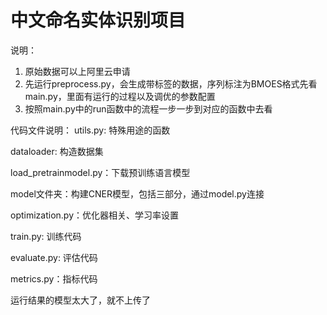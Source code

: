# 中文命名实体识别项目

说明：
1. 原始数据可以上阿里云申请
2. 先运行preprocess.py，会生成带标签的数据，序列标注为BMOES格式先看main.py，里面有运行的过程以及调优的参数配置
3. 按照main.py中的run函数中的流程一步一步到对应的函数中去看

代码文件说明：
utils.py: 特殊用途的函数 

dataloader: 构造数据集

load_pretrainmodel.py：下载预训练语言模型

model文件夹：构建CNER模型，包括三部分，通过model.py连接

optimization.py：优化器相关、学习率设置

train.py: 训练代码

evaluate.py: 评估代码

metrics.py：指标代码


运行结果的模型太大了，就不上传了
